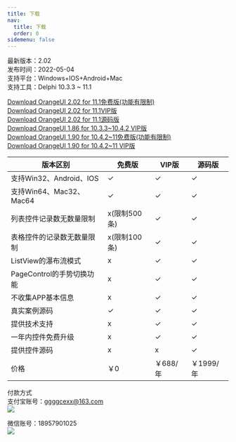 ```yaml
---
title: 下载
nav:
  title: 下载
  order: 0
sidemenu: false
---
```


  
最新版本：2.02  
发布时间：2022-05-04  
支持平台：Windows+IOS+Android+Mac  
支持工具：Delphi 10.3.3 ~ 11.1  


[Download OrangeUI 2.02 for 11.1免费版(功能有限制)](http://qiniuoss.orangeui.cn/OrangeUI%20FMX%202.02%20For%20D11.1%20Free.rar)  
[Download OrangeUI 2.02 for 11.1VIP版](http://qiniuoss.orangeui.cn/OrangeUI%20FMX%202.02%20For%20D11.1%20VIP.rar)  
[Download OrangeUI 2.02 for 11.1源码版](http://qiniuoss.orangeui.cn/OrangeUI%20FMX%202.02%20For%20D11.1%20SVIP.rar)  
[Download OrangeUI 1.86 for 10.3.3~10.4.2 VIP版](http://qiniuoss.orangeui.cn/OrangeUI%201.86%20VIP%20For%20D10.3.3%26D10.4.2.rar)  
[Download OrangeUI 1.90 for 10.4.2~11免费版(功能有限制)](http://qiniuoss.orangeui.cn/OrangeUI%20FMX%201.90%20For%20Delphi%2010.4.2~D11%20Free.rar)  
[Download OrangeUI 1.90 for 10.4.2~11 VIP版](http://qiniuoss.orangeui.cn/OrangeUI%20FMX%201.90%20For%20Delphi%2010.4.2~D11%20VIP.rar)  
  


|版本区别|免费版|VIP版|源码版|
|  ----  | ----  | ----  | ----  |
|支持Win32、Android、IOS	|✓	|✓	|✓|
|支持Win64、Mac32、Mac64	|✓	|✓	|✓|
|列表控件记录数无数量限制	|x(限制500条)	|✓	|✓|
|表格控件的记录数无数量限制	|x(限制100条)	|✓	|✓|
|ListView的瀑布流模式	|x	|✓	|✓|
|PageControl的手势切换功能	|x	|✓	|✓|
|不收集APP基本信息	|x	|✓	|✓|
|真实案例源码	|✓	|✓	|✓|
|提供技术支持	|x	|✓	|✓|
|一年内控件免费升级	|x	|✓	|✓|
|提供控件源码	|x	|x	|✓|
|价格| ￥0|￥688/年|￥1999/年|

付款方式  
支付宝账号：ggggcexx@163.com  
![](http://www.orangeui.cn/image/alipay_barcode.jpg)



微信账号：18957901025  
![](http://www.orangeui.cn/image/wechatpay_barcode.png)


